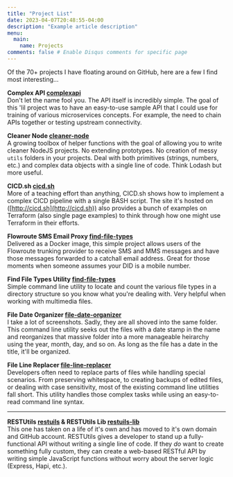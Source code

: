 ```yaml
---
title: "Project List"
date: 2023-04-07T20:48:55-04:00
description: "Example article description"
menu:
  main:
    name: Projects
comments: false # Enable Disqus comments for specific page
---
```


Of the 70+ projects I have floating around on GitHub, here are a few I find most interesting...

<!--more-->

**Complex API [complexapi](https://github.com/FredLackey/complexapi)**  
Don't let the name fool you.  The API itself is incredibly simple.  The goal of this 'lil project was to have an easy-to-use sample API that I could use for training of various microservices concepts.  For example, the need to chain APIs together or testing upstream connectivity.

**Cleaner Node [cleaner-node](https://github.com/FredLackey/cleaner-node)**  
A growing toolbox of helper functions with the goal of allowing you to write cleaner NodeJS projects.  No extending prototypes.  No creation of messy `utils` folders in your projects.  Deal with both primitives (strings, numbers, etc.) and complex data objects with a single line of code.  Think Lodash but more useful.

**CICD.sh [cicd.sh](https://github.com/FredLackey/cicd.sh)**  
More of a teaching effort than anything, CICD.sh shows how to implement a complex CICD pipeline with a single BASH script.  The site it's hosted on ([http://cicd.sh](http://cicd.sh)) also provides a bunch of examples on Terraform (also single page examples) to think through how one might use Terraform in their efforts.

**Flowroute SMS Email Proxy [find-file-types](https://github.com/FredLackey/flowroute-sms-email-proxy)**  
Delivered as a Docker image, this simple project allows users of the Flowroute trunking provider to receive SMS and MMS messages and have those messages forwarded to a catchall email address.  Great for those moments when someone assumes your DID is a mobile number.

**Find File Types Utility [find-file-types](https://github.com/FredLackey/find-file-types)**  
Simple command line utility to locate and count the various file types in a directory structure so you know what you're dealing with.  Very helpful when working with multimedia files.

**File Date Organizer [file-date-organizer](https://github.com/FredLackey/file-date-organizer)**  
I take a lot of screenshots.  Sadly, they are all shoved into the same folder.  This command line utility seeks out the files with a date stamp in the name and reorganizes that massive folder into a more manageable heirarchy using the year, month, day, and so on.  As long as the file has a date in the title, it'll be organized.

**File Line Replacer [file-line-replacer](https://github.com/FredLackey/file-line-replacer)**  
Developers often need to replace parts of files while handling special scenarios.  From preserving whitespace, to creating backups of edited files, or dealing with case sensitivity, most of the existing command line utilities fall short.  This utility handles those complex tasks while using an easy-to-read command line syntax.

-----

**RESTUtils [restuils](https://github.com/FredLackey/restutils) & RESTUtils Lib [restuils-lib](https://github.com/FredLackey/restutils-lib)**  
This one has taken on a life of it's own and has moved to it's own domain and GitHub account.  RESTUtils gives a developer to stand up a fully-functional API without writing a single line of code.  If they _do_ want to create something fully custom, they can create a web-based RESTful API by writing simple JavaScript functions without worry about the server logic (Express, Hapi, etc.).
